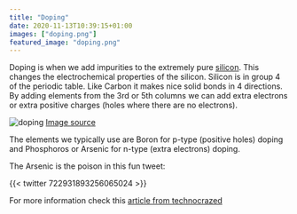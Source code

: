 ```yaml
---
title: "Doping"
date: 2020-11-13T10:39:15+01:00
images: ["doping.png"]
featured_image: "doping.png"
---
```


Doping is when we add impurities to the extremely pure [silicon](/terminology/wafer). This changes the electrochemical properties of the silicon.
Silicon is in group 4 of the periodic table. Like Carbon it makes nice solid bonds in 4 directions. By adding elements from the 3rd or 5th columns we can add extra electrons or extra positive charges (holes where there are no electrons).

![doping](/doping.png)
[Image source](https://www.technocrazed.com/2-5-electrons-and-u201cholesu2019u2019)

The elements we typically use are Boron for p-type (positive holes) doping and Phosphoros or Arsenic for n-type (extra electrons) doping.

The Arsenic is the poison in this fun tweet:

{{< twitter 722931893256065024 >}}

For more information check this [article from technocrazed](https://www.technocrazed.com/2-5-electrons-and-u201cholesu2019u2019)

